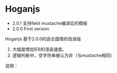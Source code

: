 Hoganjs
===================

* 2.0.1 支持fekit mustache编译后的模板
* 2.0.0 First version

Hoganjs 基于2.0.0的适合国情的改进版

1. 大幅度增加IE6的渲染速度。
2. 逻辑判断中，空字符串被认为非（与mustache相同）

说明：
